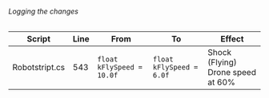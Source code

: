 
###### Logging the changes

Script | Line | From | To | Effect
------------ | ------------- | ------------- | ------------- | -------------
Robotstript.cs | 543 | `float kFlySpeed = 10.0f` | `float kFlySpeed = 6.0f` | Shock (Flying) Drone speed at 60%
